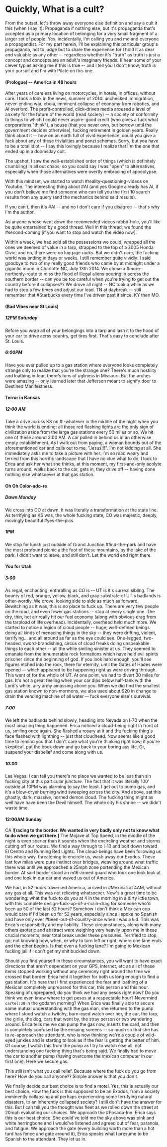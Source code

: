 # Quickly, What is a cult?
From the outset, let's throw away everyone else definition and say a cult it this (when I say it): Propaganda if nothing else, but it's propaganda that's accepted as a primary location of belonging for a very small fragment of a larger set of people. Yes, incidentally, I'm calling you and me and everyone a propagandist. For my part herein, I'll be explaining this particular group's propaganda, not to judge but to share the experience for I hold it as dear and valuable as any other -- regardless whether it's "truth" as truth is just a concept and concepts are an adult's imaginary friends. (I hear some of your clever typies asking me if this is true -- and I tell you I don't know; truth is your pursuit and I'm with Pilate on this one.


#### (Prologue) -- America in 48 hours
After years of careless living on motorcycles, in hotels, in offices, without care. I took a look in the news, summer of 2014: unchecked immigration, never-ending war, ebola, imminent collapse of economy from robotics, and AI overlord. The profit-controlled, click-driven media aroused a level of anxiety for the future of the world (read society) -- a society of conformity to things to which I could never aspire: good credit (who gives a fuck what corporations "think"), a house (that you never own, but borrow until the government decides otherwise), fucking retirement in golden years. Really think about it -- how on an earth full of vivid experience, could you give a fuck about any of these trivialities and ponzi schemes. Sorry, but you have to be a total idiot -- I say this lovingly because I realize that I'm the one that ended up in a doomsday cult. 

The upshot, I saw the well-established order of things (which is definitely crumbling) in all out chaos; so you could say I was "open" to alternatives, especially when those alternatives were overtly embracing of apocolypse.

With this mindset, we started to watch #reality-questioning-videos on Youtube. The interesting thing about #AI (and yes Google already has AI, if you don't believe me find someone who can tell you the first 10 search results from any query (and the mechanics behind said results).

If you can't, then it's #AI -- and no I don't care if you disagree -- that's why I'm the author.

As anyone whose went down the recomended videos rabbit-hole, you'll like be quite entertained by a good thread. Well in this thread, we found the #second-coming [if you want to stop and watch the video now]. 

Within a week, we had sold all the possessions we could, wrapped all the ones we deemed of value in a tarp, strapped to the top of a 2005 Honda Civic; and no, there were no luggage racks. But we didn't care, the fucking world was ending in days or weeks. I still remember quite vividly: I said goodbye to two of my really good friends who came by at midnight under a gigantic moon in Charlotte NC, July 13th 2014. We chose a #more-northenly-route to miss the flood of illegal aliens pouring in across the southern border -- can you be too careful when you're trying to get out the country before it collapses?? We drove all night -- NC took a while as we had to stop a few times and adjust our load. TN at daybreak -- still remember that #Starbucks every time I've driven past it since. KY then MO.

#### (Bad Vibes near St Louis)
##### 12PM Saturday
Before you wrap all of your belongings into a tarp and lash it to the hood of your car to drive acrss country, get tires first. That's easy to conclude after St. Louis.
##### 6:00PM
Have you ever pulled up to a gas station where everyone looks completely strange only to realize that you're the strange one? There's much hostility and loathing in fear, there's tons of ugliness in Missouri. But the arches were amazing -- only learned later that Jefferson meant to signify door to Destined Manifestness.
#### Terror in Kansas
##### 12:00 AM
Take a drive across KS on #I-whatever in the middle of the night when you think the world is ending: all those red flashing lights are the only sign of civilization aside from the large gas stations every 50 miles or so. We hit one of these around 3:00 AM. A car pulled in behind us in an otherwise empty establishment. As I walk out from paying, a woman bounds out of the aforementioned car and calls out to me, "Jesus!!!". I'm not kidding at all. She immediately asks me to take a picture with her. I'm so road weary and terried from this horrific landscape that I have no clue what to do, I look to Erica and ask her what she thinks, at this moment, my first-and-only acolyte turns around, walks back to the car, gets in, they drive off -- having done nothing else whatsoever at that gas station.
#### Oh Oh Color-ado-re
##### Dawn Monday
We cross into CO at dawn. It was literally a transformation at the state line. As terrifying as KS was, the whole fucking state, CO was majestic, deeply, movingly beautiful #yes-the-pics.
##### 1PM
We stop for lunch just outside of Grand Junction #find-the-park and have the most profound picnic a the foot of these mountains, by the lake of the park. I didn't want to leave, and still don't. Let the world end right there.
#### You for Utah
##### 3:00
As regal, enchanting, enthralling as CO is -- UT is it's surreal sibling. The bounty of red, orange, yellow, black, and gray substrate of UT's badlands is other-wordly. We drove, looking side to side as much as forward. Bewitching as it was, this is no place to fuck up. There are very few people on the road, and even fewer gas stations -- stop at every single one. The dry, thin, hot air really hit our fuel economy (along with obvious drag from the tarpload of life overhead). Incidentally, overhead held much more. We started to notice a legion of cloud people -- huge, well-defined beings doing all kinds of menacing things in the sky -- they were drifting, violent, terrifying... and all around as far as the eye could see. One-legged, two-headed, sword-brandishing, circus of cloud freaks doing unspeakable things to each other -- all the while smiling sinister at us. They seemed to emanate from the innumerable rock formations which have held evil spirits prisoner since the beginning of god. If you look hard enough, you'll see figures etched into the rock, there for eternity, until the Gates of Hades were opened -- which appeared to be happening right as were driving through. This went of for the whole of UT. At one point, we had to divert 30 miles for gas. It's not a great feeling when your car dips below half-tank with the Lord's white, airy army amassing above you. When we did find the smallest gas station known to non-mormons, we also used about $20 in change to drain the vending machine of all water -- fuck everyone else's survival.
##### 7:00
We left the badlands behind slowly, heading into Nevada on I-70 when the most amazing thing happened. Erica noticed a cloud-being right in front of us, smiling once again. She flashed a rosary at it and the fucking thing's face flashed with lightning -- just that cloudhead. Now seems like a good time to remind you that I don't care what you're thinking right now; if you're skeptical, put the book down and go back to your boring ass life. Or, suspend your disbelief and come along with us.
##### 10:00
Las Vegas. I can tell you there's no place we wanted to be less than sin fucking city at this particular juncture. The fact that it was literally 100' outside at 10PM was alarming to say the least. I get out to pump gas, and it's a blow-dryer burning wind sweeping across the city. And above, sat this ghastly, dark, massive, horned demon cloud. The fucking thing might as well have have been the Devil himself. The whole city his shrine -- we didn't waste time.
#### 12:00AM Sunday
CA
**![racing to the border. We wanted in very badly only not to know what to do when we got there.]**
The Mojave at Top Speed, in the middle of the night is even scarier than it sounds when the encircling weather and storms cutting off our routes. We find a way through to I-10 and bolt down toward El Centro and Running Red Lights. The cloud-beings have been following us this whole way, threatening to encircle us, wash away our Exodus. These last few miles were pure instinct over bridges, weaving around what traffic there was until we approached a 25mph zone portending the Mexican border. At said border stood an m16-armed guard who took one look look at and one look in our car and waved us out of America.

We had, in 52 hours traversed America, arrived in #Mexicali at 4AM, without any gas at all. This was not relieving whatsoever. Now's a great time to be wondering: what the fuck to do you at 4 in the morning in a dirty little town, with this complete design-fuck-up-of-a-main-drag for someone who'd been up 50 of the last 52 hours? Somehow I don't think a Mexican cop would care if I'd been up for 52 years, especially since I spoke no Spanish and have only ever #been-out-of-country-once when I was a kid. This was Erica's responsibilty and my liability. These circumstances, along with many others esoteric and abstract were weighing very heavily upon me in these crucial moments, near total break under these pressures. Terrified to stop, go; not knowing how, when, or why to turn left or right, where one lane ends and the other begins. Is that even a fucking lane? I'm going to Mexican fucking jail if I don't get my shit buckled down. 

Should you find yourself in these circumstances, you will want to have exact directions that aren't dependant on your GPS, internet, etc as all of these items stopped working without any ceremony right around the time we crossed that border. Erica held it together for both us long enough to find a gas station. It's here that I first experienced the fear and loathing of a Mexican completely unprepared for this car, this person and this hour. Speaking of unprepared, do you think we had any pesos right now? Do you think we even knew where to get pesos at a respectable hour? Nevermind `cartel:30` in the godamn morning? When Erica was finally able to secure some mutual understanding with the gas man, she returned to the pump where I stood watch a twitchy, burn-eyed watch over her, the car, the tarp, the girlie, the dog, cars that went by, the stray person or two wandering around. Erica tells me we can pump the gas now, inserts the card, and then is completely confused by the ensuing screens -- so much so that she has to re-approach the attendant, who is now thinking we're a couple of wild-eyed junkies and is starting to look as if the fear is getting the better of him. Of course, I watch this from the pump as I try to watch else all, not understanding one fucking thing that's being said. We finally had to move the car to another pump (having overcome the mexican computer in our first one). Here we secure gas. 

This still isn't what you call relief. Because where the fuck do you go from here? How do you call anyone?? Simple answer is that you don't.

We finally decide our best choice is to find a motel. Yes, this is actually our best choice. How the fuck is this supposed to be an Exodus, from a society imminently collapsing and perhaps experiencing some terrifying natural disasters, to an inherently collapsed society? I still don't have the answer for this. But I can tell you the thought was fleet as we rolled down the street at 20mph evaluating our choices. We approach the #Posada-Inn. Erica says this is our best choice. She could've told me the sky above was pink and white herringbone and I would've listened and agreed out of fear, paranoia, and fatigue. We approach the gate (every building worth more than a hot turd has fence and gate around it), Erica speaks what I presume to be Spanish to the attendant. They let us in. 
